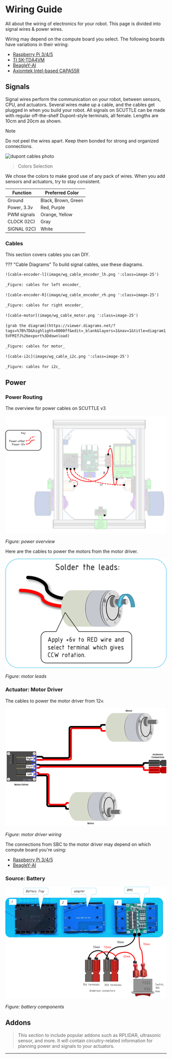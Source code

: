# Wiring Guide
All about the wiring of electronics for your robot. This page is divided into signal wires & power wires.

Wiring may depend on the compute board you select. The following boards have variations in their wiring:

* [Raspberry Pi 3/4/5](boards/raspberry-pi/wiring-guide.md)
* [TI SK-TDA4VM](boards/tda4vm/wiring-guide.md)
* [BeagleY-AI](boards/beagley-ai/wiring-guide.md)
* [Axiomtek Intel-based CAPA55R](boards/capa55r/wiring-guide.md)

## Signals

Signal wires perform the communication on your robot, between sensors, CPU, and actuators.  Several wires make up a cable, and the cables get plugged in when you build your robot.
All signals on SCUTTLE can be made with regular off-the-shelf Dupont-style terminals, all female.  Lengths are 10cm and 20cm as shown.

> [!NOTE]
> Do not peel the wires apart. Keep them bonded for strong and organized connections.

![dupont cables photo](https://i.imgur.com/YN3LAEp.jpg)

> Colors Selection

We chose the colors to make good use of any pack of wires.  When you add sensors and actuators, try to stay consistent.

| Function | Preferred Color |
| ------ | ----------------- |
| Ground | Black, Brown, Green |
| Power, 3.3v | Red, Purple |
| PWM signals | Orange, Yellow |
| CLOCK (I2C) | Gray |
| SIGNAL (I2C) | White |

### Cables

This section covers cables you can DIY.

??? "Cable Diagrams"
    To build signal cables, use these diagrams.

    ![cable-encoder-l](image/wg_cable_encoder_lh.png ':class=image-25')

    _Figure: cables for left encoder_

    ![cable-encoder-R](image/wg_cable_encoder_rh.png ':class=image-25')

    _Figure: cables for right encoder_

    ![cable-motor](image/wg_cable_motor.png ':class=image-25')

    [grab the diagram](https://viewer.diagrams.net/?tags=%7B%7D&highlight=0000ff&edit=_blank&layers=1&nav=1&title=diagram1.drawio#Uhttps%3A%2F%2Fdrive.google.com%2Fuc%3Fid%3D1yAXCKNeVdJE7FfkX81iIosMF-5VFMIfJ%26export%3Ddownload)

    _Figure: cables for motor_

    ![cable-i2c](image/wg_cable_i2c.png ':class=image-25')

    _Figure: cables for i2c_


## Power

### Power Routing

The overview for power cables on SCUTTLE v3

![power overview](image/wg_overview_power.png ':class=image-25')

_Figure: power overview_

Here are the cables to power the motors from the motor driver.

![motor leads](image/wg_motor_leads.png ':class=image-25')

_Figure: motor leads_

### Actuator: Motor Driver

The cables to power the motor driver from 12v.

![motor driver](image/wg_motor_driver.png ':class=image-25')

_Figure: motor driver wiring_

The connections from SBC to the motor driver may depend on which compute board you're using:

* [Raspberry Pi 3/4/5](boards/raspberry-pi/wiring-guide.md#motors)
* [BeagleY-AI](boards/beagley-ai/wiring-guide.md#motors)

### Source: Battery

![battery image](image/wg_battery.png ':class=image-25')

_Figure: battery components_

## Addons

> This section to include popular addons such as RPLIDAR, ultrasonic sensor, and more.
> It will contain circuitry-related information for planning power and signals to your actuators.

---
